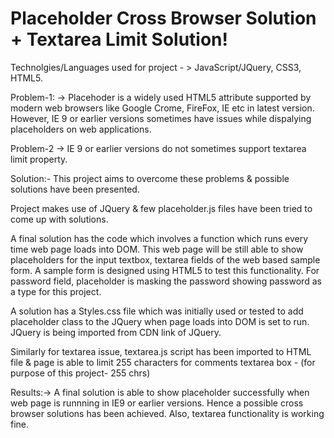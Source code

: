 # Placeholder Cross Browser Solution + Textarea Limit Solution!

Technolgies/Languages used for project - > JavaScript/JQuery, CSS3, HTML5.

Problem-1: -> Placehoder is a widely used HTML5 attribute supported by modern web browsers like Google Crome, FireFox, IE etc in latest version. However, IE 9 or earlier versions
sometimes have issues while dispalying placeholders on web applications.

Problem-2 -> IE 9 or earlier versions do not sometimes support textarea limit property.

Solution:- This project aims to overcome these problems &  possible solutions have been presented.

Project makes use of JQuery & few placeholder.js files have been tried to come up with solutions.

A final solution has the code which involves a function which runs every time web page loads into DOM. This web page will be still able to show
placeholders for the input textbox, textarea fields of the web based sample form. A sample form is designed using HTML5 to test this functionality.
For password field, placeholder is masking the password showing password as a type for this project.

A solution has a Styles.css file which was initially used or tested to add placeholder class to the JQuery when page loads into DOM is set to run.
JQuery is being imported from CDN link of JQuery.

Similarly for textarea issue, textarea.js script has been imported to HTML file & page is able to limit 255 characters for comments textarea box - (for purpose of this project- 255 chrs) 

Results:-> A final solution is able to show placeholder successfully when web page is runnning in IE9 or earlier versions. Hence a possible
cross browser solutions has been achieved. Also, textarea functionality is working fine.
